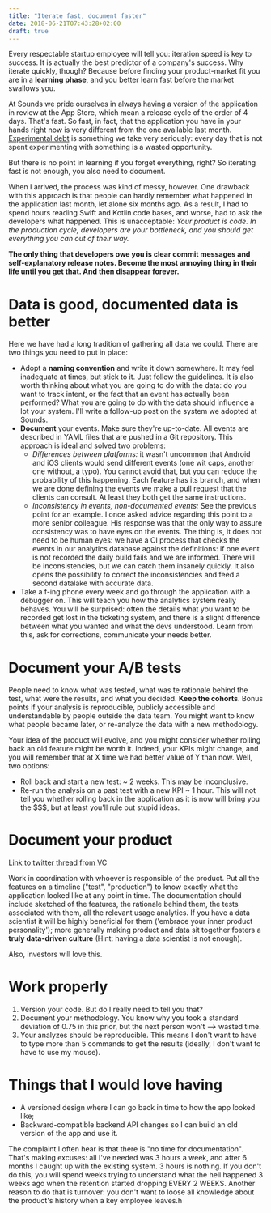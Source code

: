 ```yaml
---
title: "Iterate fast, document faster"
date: 2018-06-21T07:43:28+02:00
draft: true
---
```


Every respectable startup employee will tell you: iteration speed is key to success. It is actually the best
predictor of a company's success. Why iterate quickly, though? Because before finding your product-market fit
you are in a **learning phase**, and you better learn fast before the market swallows you.

At Sounds we pride ourselves in always having a version of the application in review at the App Store, which
mean a release cycle of the order of 4 days. That's fast. So fast, in fact, that the application you have in
your hands right now is very different from the one available last month. [Experimental debt]() is something we
take very seriously: every day that is not spent experimenting with something is a wasted opportunity.

But there is no point in learning if you forget everything, right? So iterating fast is not enough, you also
need to document.

When I arrived, the process was kind of messy, however. One drawback with this approach is that people can
hardly remember what happened in the application last month, let alone six months ago. As a result, I had to
spend hours reading Swift and Kotlin code bases, and worse, had to ask the developers what happened. This is
unacceptable: *Your product is code. In the production cycle, developers are your bottleneck, and you should
get everything you can out of their way.*

**The only thing that developers owe you is clear commit messages and self-explanatory release notes. Become
the most annoying thing in their life until you get that. And then disappear forever.**

# Data is good, documented data is better

Here we have had a long tradition of gathering all data we could. There are two things you need to put in
place:

- Adopt a **naming convention** and write it down somewhere. It may feel inadequate at times, but stick to it.
  Just follow the guidelines. It is also worth thinking about what you are going to do with the data: do you
  want to track intent, or the fact that an event has actually been performed? What you are going to do with
  the data should influence a lot your system. I'll write a follow-up post on the system we adopted at Sounds.
- **Document** your events. Make sure they're up-to-date. All events are described in YAML files that are
  pushed in a Git repository. This approach is ideal and solved two problems:
    + *Differences between platforms:* it wasn't uncommon that Android and iOS clients would send different
    events (one wit caps, another one without, a typo). You cannot avoid that, but you can reduce the
    probability of this happening. Each feature has its branch, and when we are done defining the events we
    make a pull request that the clients can consult. At least they both get the same instructions.
    + *Inconsistency in events, non-documented events:* See the previous point for an example. I once asked
    advice regarding this point to a more senior colleague. His response was that the only way to assure
    consistency was to have eyes on the events. The thing is, it does not need to be human eyes: we have a CI
    process that checks the events in our analytics database against the definitions: if one event is not
    recorded the daily build fails and we are informed. There will be inconsistencies, but we can catch them
    insanely quickly. It also opens the possibility to correct the inconsistencies and feed a second datalake
    with accurate data.
- Take a f-ing phone every week and go through the application with a debugger on. This will teach you how the
  analytics system really behaves. You will be surprised: often the details what you want to be recorded get
  lost in the ticketing system, and there is a slight difference between what you wanted and what the devs
  understood. Learn from this, ask for corrections, communicate your needs better.

# Document your A/B tests

People need to know what was tested, what was te rationale behind the test, what were the results, and what
you decided. **Keep the cohorts**. Bonus points if your analysis is reproducible, publicly accessible and
understandable by people outside the data team. You might want to know what people became later, or re-analyze
the data with a new methodology.

Your idea of the product will evolve, and you might consider whether rolling back an old feature might be
worth it. Indeed, your KPIs might change, and you will remember that at X time we had better value of Y than
now. Well, two options: 

- Roll back and start a new test: ~ 2 weeks. This may be inconclusive.
- Re-run the analysis on a past test with a new KPI ~ 1 hour. This will not tell you whether rolling back in
  the application as it is now will bring you the $$$, but at least you'll rule out stupid ideas.

# Document your product

[Link to twitter thread from VC]()

Work in coordination with whoever is responsible of the product. Put all the features on a timeline ("test",
"production") to know exactly what the application looked like at any point in time. The documentation should
include sketched of the features, the rationale behind them, the tests associated with them, all the relevant
usage analytics. If you have a data scientist it will be highly beneficial for them ('embrace your inner
product personality'); more generally making product and data sit together fosters a **truly data-driven
culture** (Hint: having a data scientist is not enough).

Also, investors will love this.

# Work properly

1. Version your code. But do I really need to tell you that?
2. Document your methodology. You know why you took a standard deviation of 0.75 in this prior, but the next
   person won't --> wasted time.
3. Your analyzes should be reproducible. This means I don't want to have to type more than 5 commands to get
   the results (ideally, I don't want to have to use my mouse).

# Things that I would love having

- A versioned design where I can go back in time to how the app looked like;
- Backward-compatible backend API changes so I can build an old version of the app and use it.


The complaint I often hear is that there is "no time for documentation". That's making excuses: all I've
needed was 3 hours a week, and after 6 months I caught up with the existing system. 3 hours is nothing. If you
don't do this, you will spend weeks trying to understand what the hell happened 3 weeks ago when the retention
started dropping EVERY 2 WEEKS. Another reason to do that is turnover: you don't want to loose all knowledge about the
product's history when a key employee leaves.h
